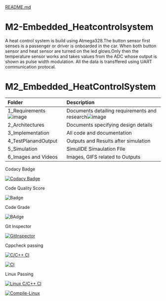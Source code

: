 [README.md](https://github.com/Mamtavishe/M2-Embedded_Heatcontrolsystem/files/7632241/README.md)
# M2-Embedded_Heatcontrolsystem

A heat control system is build using Atmega328.The button sensor first senses is a passenger or driver is onboarded in the car. When both button sensor and heat sensor are turned on the led glows.Only then the temperature sensor works and takes values from the ADC whose output is shown as pulse width modulation. All the data is transffered using UART communication protocal.
# M2_Embedded_HeatControlSystem

|**Folder**|**Description**|
| :- | :- |
|1_Requirements![image](https://user-images.githubusercontent.com/94283305/144180706-1628b82b-cc2e-4aca-8f84-b4083cc389d0.png)| Documents detailing requirements and research![image](https://user-images.githubusercontent.com/94283305/144180890-f1aa3c90-0420-4349-8a47-e11cb4514bbf.png)
|2_Architectures|Documents specifying design details|
|3_Implementation|All code and documentation|
|4_TestPlanandOutput|Outputs and Results after simulation|
|5_Simulation|SimulIDE Simaulation FIle|
|6_Images and Videos|Images, GIFS related to Outputs|

Codacy Badge

[![Codacy Badge](https://app.codacy.com/project/badge/Grade/78232789450b40daa10c0c74f810f497)](https://www.codacy.com/gh/Mamtavishe/M2-Embedded_Heatcontrolsystem/dashboard?utm_source=github.com&amp;utm_medium=referral&amp;utm_content=Mamtavishe/M2-Embedded_Heatcontrolsystem&amp;utm_campaign=Badge_Grade)

Code Quality Score

![Badge](https://api.codiga.io/project/30182/score/svg)

Code Grade

![BAdge](https://api.codiga.io/project/30182/status/svg)

Git Inspector

[![GitInspector](https://github.com/Mamtavishe/M2-Embedded_Heatcontrolsystem/actions/workflows/GitInspector.yml/badge.svg)](https://github.com/Mamtavishe/M2-Embedded_Heatcontrolsystem/actions/workflows/GitInspector.yml)

Cppcheck passing

[![C/C++ CI](https://github.com/Mamtavishe/M2-Embedded_Heatcontrolsystem/actions/workflows/c-cpp.yml/badge.svg)](https://github.com/Mamtavishe/M2-Embedded_Heatcontrolsystem/actions/workflows/c-cpp.yml)

[![CI](https://github.com/Mamtavishe/M2-Embedded_Heatcontrolsystem/actions/workflows/main.yml/badge.svg)](https://github.com/Mamtavishe/M2-Embedded_Heatcontrolsystem/actions/workflows/main.yml)

Linux Passing

[![Linux C/C++ CI](https://github.com/Mamtavishe/M2-Embedded_Heatcontrolsystem/actions/workflows/Linux-c-cpp.yml/badge.svg)](https://github.com/Mamtavishe/M2-Embedded_Heatcontrolsystem/actions/workflows/Linux-c-cpp.yml)

[![Compile-Linux](https://github.com/Mamtavishe/M2-Embedded_Heatcontrolsystem/actions/workflows/compile.yml/badge.svg)](https://github.com/Mamtavishe/M2-Embedded_Heatcontrolsystem/actions/workflows/compile.yml)
